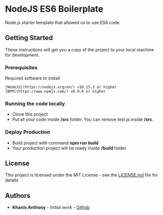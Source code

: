 # NodeJS ES6 Boilerplate

Node.js starter template that allowed us to use ES6 code.

## Getting Started

These instructions will get you a copy of the project to your local machine for development.

### Prerequisites

Required software to install
```
[NodeJS](https://nodejs.org/en/) v10.15.3 or higher
[NPM](https://www.npmjs.com/) v6.9.0 or higher
```


### Running the code locally
* Clone this project
* Put all your code inside **/src** folder. You can remove test.js inside **/src**.

### Deploy Production

* Build project with command **npm run build**
* Your production project will be ready inside **/build** folder.

## License

This project is licensed under the MIT License - see the [LICENSE.md](LICENSE.md) file for details

## Authors

* **Khanis Anthony** - *Initial work* - [Github](https://github.com/khanisak)
